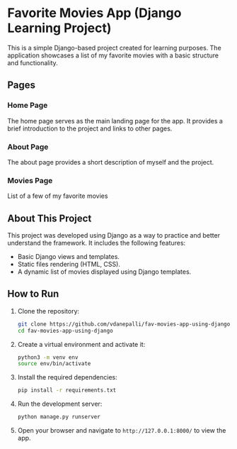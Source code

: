 # Favorite Movies App (Django Learning Project)

This is a simple Django-based project created for learning purposes. The application showcases a list of my favorite movies with a basic structure and functionality.

## Pages

### Home Page
The home page serves as the main landing page for the app. It provides a brief introduction to the project and links to other pages.

### About Page
The about page provides a short description of myself and the project.

### Movies Page
List of a few of my favorite movies

## About This Project

This project was developed using Django as a way to practice and better understand the framework. It includes the following features:
- Basic Django views and templates.
- Static files rendering (HTML, CSS).
- A dynamic list of movies displayed using Django templates.

## How to Run

1. Clone the repository:
   ```bash
   git clone https://github.com/vdanepalli/fav-movies-app-using-django.git
   cd fav-movies-app-using-django
   ```
2. Create a virtual environment and activate it:
   ```bash
   python3 -m venv env
   source env/bin/activate
   ```
3. Install the required dependencies:
   ```bash
   pip install -r requirements.txt
   ```
4. Run the development server:
   ```bash
   python manage.py runserver
   ```
5. Open your browser and navigate to `http://127.0.0.1:8000/` to view the app.

